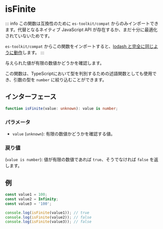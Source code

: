 # isFinite

::: info
この関数は互換性のために `es-toolkit/compat` からのみインポートできます。代替となるネイティブ JavaScript API が存在するか、まだ十分に最適化されていないためです。

`es-toolkit/compat` からこの関数をインポートすると、[lodash と完全に同じように動作](../../../compatibility.md)します。
:::

与えられた値が有限の数値かどうかを確認します。

この関数は、TypeScriptにおいて型を判別するための述語関数としても使用でき、引数の型を `number` に絞り込むことができます。

## インターフェース

```typescript
function isFinite(value: unknown): value is number;
```

### パラメータ

- `value` (`unknown`): 有限の数値かどうかを確認する値。

### 戻り値

(`value is number`): 値が有限の数値であれば `true`、そうでなければ `false` を返します。

## 例

```typescript
const value1 = 100;
const value2 = Infinity;
const value3 = '100';

console.log(isFinite(value1)); // true
console.log(isFinite(value2)); // false
console.log(isFinite(value3)); // false
```
